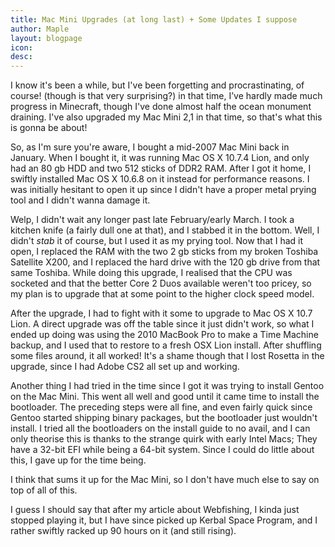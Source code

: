 ```yaml
---
title: Mac Mini Upgrades (at long last) + Some Updates I suppose
author: Maple
layout: blogpage
icon: 
desc: 
---
```

I know it's been a while, but I've been forgetting and procrastinating, of course! (though is that very surprising?)
in that time, I’ve hardly made much progress in Minecraft, though I've done almost half the ocean monument draining.
I've also upgraded my Mac Mini 2,1 in that time, so that's what this is gonna be about!

So, as I'm sure you're aware, I bought a mid-2007 Mac Mini back in January. When I bought it, it was running Mac OS X 10.7.4
Lion, and only had an 80 gb HDD and two 512 sticks of DDR2 RAM. After I got it home, I swiftly installed Mac OS X 10.6.8
on it instead for performance reasons. I was initially hesitant to open it up since I didn't have a proper metal prying
tool and I didn't wanna damage it.

Welp, I didn't wait any longer past late February/early March. I took a kitchen knife (a fairly dull one at that), and
I stabbed it in the bottom. Well, I didn't *stab* it of course, but I used it as my prying tool. Now that I had it open,
I replaced the RAM with the two 2 gb sticks from my broken Toshiba Satellite X200, and I replaced the hard drive with
the 120 gb drive from that same Toshiba. While doing this upgrade, I realised that the CPU was socketed and that the better
Core 2 Duos available weren't too pricey, so my plan is to upgrade that at some point to the higher clock speed model.

After the upgrade, I had to fight with it some to upgrade to Mac OS X 10.7 Lion. A direct upgrade was off the table since
it just didn't work, so what I ended up doing was using the 2010 MacBook Pro to make a Time Machine backup, and I used that
to restore to a fresh OSX Lion install. After shuffling some files around, it all worked! It's a shame though that I lost
Rosetta in the upgrade, since I had Adobe CS2 all set up and working.

Another thing I had tried in the time since I got it was trying to install Gentoo on the Mac Mini. This went all well and
good until it came time to install the bootloader. The preceding steps were all fine, and even fairly quick since Gentoo 
started shipping binary packages, but the bootloader just wouldn't install. I tried all the bootloaders on the install
guide to no avail, and I can only theorise this is thanks to the strange quirk with early Intel Macs; They have a 32-bit
EFI while being a 64-bit system. Since I could do little about this, I gave up for the time being.

I think that sums it up for the Mac Mini, so I don't have much else to say on top of all of this. 

I guess I should say that after my article about Webfishing, I kinda just stopped playing it, but I have since picked up
Kerbal Space Program, and I rather swiftly racked up 90 hours on it (and still rising).

